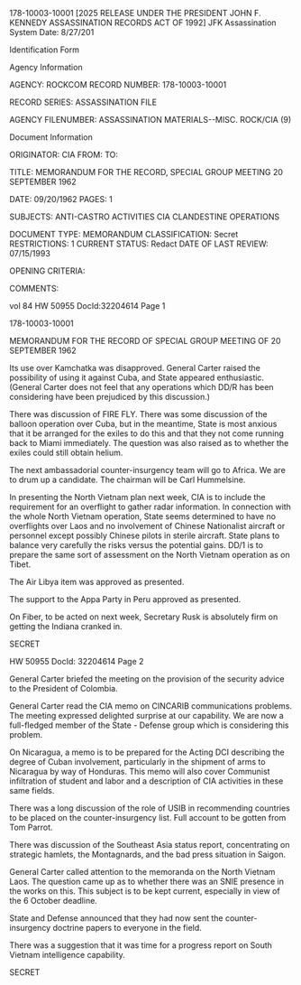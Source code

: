 178-10003-10001 [2025 RELEASE UNDER THE PRESIDENT JOHN F. KENNEDY ASSASSINATION RECORDS ACT OF 1992]
JFK Assassination System Date: 8/27/201

Identification Form

Agency Information

AGENCY: ROCKCOM
RECORD NUMBER: 178-10003-10001

RECORD SERIES: ASSASSINATION FILE

AGENCY FILENUMBER: ASSASSINATION MATERIALS--MISC. ROCK/CIA (9)

Document Information

ORIGINATOR: CIA
FROM:
TO:

TITLE: MEMORANDUM FOR THE RECORD, SPECIAL GROUP MEETING 20 SEPTEMBER 1962

DATE: 09/20/1962
PAGES: 1

SUBJECTS:
ANTI-CASTRO ACTIVITIES
CIA
CLANDESTINE OPERATIONS

DOCUMENT TYPE: MEMORANDUM
CLASSIFICATION: Secret
RESTRICTIONS: 1
CURRENT STATUS: Redact
DATE OF LAST REVIEW: 07/15/1993

OPENING CRITERIA:

COMMENTS:

vol 84
HW 50955 DocId:32204614 Page 1

178-10003-10001

MEMORANDUM FOR THE RECORD OF SPECIAL GROUP MEETING OF 20 SEPTEMBER 1962

Its use over Kamchatka was disapproved. General Carter raised the possibility of using it against Cuba, and State appeared enthusiastic. (General Carter does not feel that any operations which DD/R has been considering have been prejudiced by this discussion.)

There was discussion of FIRE FLY.
There was some discussion of the balloon operation over Cuba, but in the meantime, State is most anxious that it be arranged for the exiles to do this and that they not come running back to Miami immediately. The question was also raised as to whether the exiles could still obtain helium.

The next ambassadorial counter-insurgency team will go to Africa. We are to drum up a candidate. The chairman will be Carl Hummelsine.

In presenting the North Vietnam plan next week, CIA is to include the requirement for an overflight to gather radar information. In connection with the whole North Vietnam operation, State seems determined to have no overflights over Laos and no involvement of Chinese Nationalist aircraft or personnel except possibly Chinese pilots in sterile aircraft. State plans to balance very carefully the risks versus the potential gains. DD/1 is to prepare the same sort of assessment on the North Vietnam operation as on Tibet.

The Air Libya item was approved as presented.

The support to the Appa Party in Peru approved as presented.

On Fiber, to be acted on next week, Secretary Rusk is absolutely firm on getting the Indiana cranked in.

SECRET

HW 50955 DocId: 32204614 Page 2

General Carter briefed the meeting on the provision of the security advice to the President of Colombia.

General Carter read the CIA memo on CINCARIB communications problems. The meeting expressed delighted surprise at our capability. We are now a full-fledged member of the State - Defense group which is considering this problem.

On Nicaragua, a memo is to be prepared for the Acting DCI describing the degree of Cuban involvement, particularly in the shipment of arms to Nicaragua by way of Honduras. This memo will also cover Communist infiltration of student and labor and a description of CIA activities in these same fields.

There was a long discussion of the role of USIB in recommending countries to be placed on the counter-insurgency list. Full account to be gotten from Tom Parrot.

There was discussion of the Southeast Asia status report, concentrating on strategic hamlets, the Montagnards, and the bad press situation in Saigon.

General Carter called attention to the memoranda on the North Vietnam Laos. The question came up as to whether there was an SNIE presence in the works on this. This subject is to be kept current, especially in view of the 6 October deadline.

State and Defense announced that they had now sent the counter-insurgency doctrine papers to everyone in the field.

There was a suggestion that it was time for a progress report on South Vietnam intelligence capability.

SECRET
